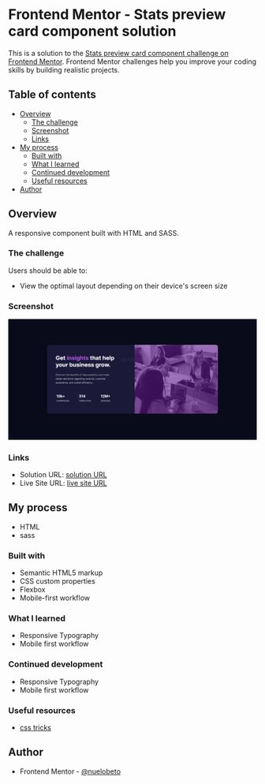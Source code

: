 # Frontend Mentor - Stats preview card component solution

This is a solution to the [Stats preview card component challenge on Frontend Mentor](https://www.frontendmentor.io/challenges/stats-preview-card-component-8JqbgoU62). Frontend Mentor challenges help you improve your coding skills by building realistic projects.

## Table of contents

- [Overview](#overview)
  - [The challenge](#the-challenge)
  - [Screenshot](#screenshot)
  - [Links](#links)
- [My process](#my-process)
  - [Built with](#built-with)
  - [What I learned](#what-i-learned)
  - [Continued development](#continued-development)
  - [Useful resources](#useful-resources)
- [Author](#author)

## Overview

A responsive component built with HTML and SASS.

### The challenge

Users should be able to:

- View the optimal layout depending on their device's screen size

### Screenshot

![](./screenshot/stats-preview.PNG)

### Links

- Solution URL: [solution URL](https://www.frontendmentor.io/challenges/stats-preview-card-component-8JqbgoU62/hub/stats-preview-card-component-built-with-html-sass-and-flexbox-AGYYbgj-m)
- Live Site URL: [live site URL](https://nuelobeto.github.io/stat-preview/)

## My process

- HTML
- sass

### Built with

- Semantic HTML5 markup
- CSS custom properties
- Flexbox
- Mobile-first workflow

### What I learned

- Responsive Typography
- Mobile first workflow

### Continued development

- Responsive Typography
- Mobile first workflow

### Useful resources

- [css tricks](https://css-tricks.com/)

## Author

- Frontend Mentor - [@nuelobeto](https://www.frontendmentor.io/profile/nuelobeto)
